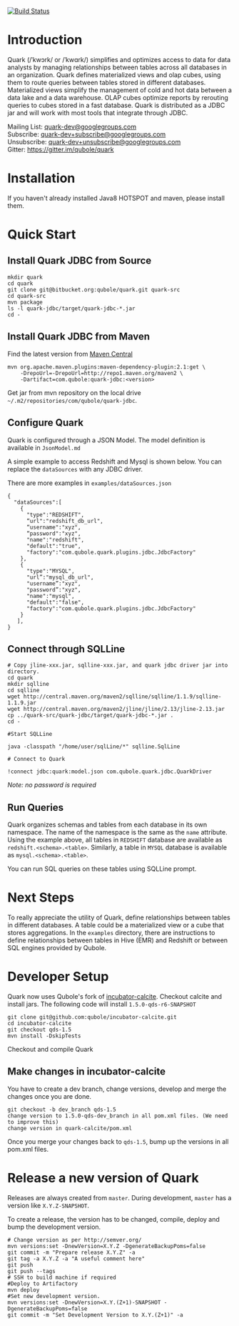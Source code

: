 <!--
{% comment %}
  Copyright (c) 2015. Qubole Inc
  Licensed under the Apache License, Version 2.0 (the "License");
  you may not use this file except in compliance with the License.
  You may obtain a copy of the License at

    http://www.apache.org/licenses/LICENSE-2.0

  Unless required by applicable law or agreed to in writing, software
  distributed under the License is distributed on an "AS IS" BASIS,
  WITHOUT WARRANTIES OR CONDITIONS OF ANY KIND, either express or implied.
  See the License for the specific language governing permissions and
  limitations under the License. See accompanying LICENSE file.
{% endcomment %}
-->

[![Build Status](https://travis-ci.org/qubole/quark.svg)](https://travis-ci.org/qubole/quark)

Introduction
============

Quark (/ˈkwɔrk/ or /ˈkwɑrk/) simplifies and optimizes access to data for data analysts by 
managing relationships between tables across all databases in an organization. Quark defines 
materialized views and olap cubes, using them to route queries between tables stored in different 
databases. Materialized views simplify the management of cold and hot data between a data lake 
and a data warehouse. OLAP cubes optimize reports by rerouting queries to cubes stored in a fast 
database. Quark is distributed as a JDBC jar and will work with most tools that integrate through
 JDBC. 

Mailing List: quark-dev@googlegroups.com  
Subscribe: quark-dev+subscribe@googlegroups.com  
Unsubscribe: quark-dev+unsubscribe@googlegroups.com  
Gitter: https://gitter.im/qubole/quark  

Installation
============
If you haven't already installed Java8 HOTSPOT and maven, please install them.

Quick Start
===========
Install Quark JDBC from Source
-------------------------
    mkdir quark
    cd quark
    git clone git@bitbucket.org:qubole/quark.git quark-src
    cd quark-src
    mvn package
    ls -l quark-jdbc/target/quark-jdbc-*.jar
    cd -
    
Install Quark JDBC from Maven
-----------------------------
Find the latest version from [Maven Central](https://search.maven.org/#search%7Cga%7C1%7Cquark-jdbc)

    mvn org.apache.maven.plugins:maven-dependency-plugin:2.1:get \
        -DrepoUrl=-DrepoUrl=http://repo1.maven.org/maven2 \
        -Dartifact=com.qubole:quark-jdbc:<version>

Get jar from mvn repository on the local drive `~/.m2/repositories/com/qubole/quark-jdbc`.
        
Configure Quark
---------------
Quark is configured through a JSON Model. The model definition is available in `JsonModel.md`

A simple example to access Redshift and Mysql is shown below. You can replace the `dataSources`
with any JDBC driver.

There are more examples in `examples/dataSources.json`

    {
      "dataSources":[
        {
          "type":"REDSHIFT",
          “url":"redshift_db_url",
          “username":"xyz",
          “password":"xyz",
          "name":"redshift",
          "default":"true",
          "factory":"com.qubole.quark.plugins.jdbc.JdbcFactory"
        },
        {
          "type":"MYSQL",
          "url”:"mysql_db_url",
          "username”:"xyz",
          "password”:"xyz",
          "name":"mysql",
          "default":"false",
          "factory":"com.qubole.quark.plugins.jdbc.JdbcFactory"
        }
       ],
    }

Connect through SQLLine
-----------------------

    # Copy jline-xxx.jar, sqlline-xxx.jar, and quark jdbc driver jar into directory.
    cd quark
    mkdir sqlline
    cd sqlline
    wget http://central.maven.org/maven2/sqlline/sqlline/1.1.9/sqlline-1.1.9.jar
    wget http://central.maven.org/maven2/jline/jline/2.13/jline-2.13.jar
    cp ../quark-src/quark-jdbc/target/quark-jdbc-*.jar .
    cd -
    
    #Start SQLLine

    java -classpath "/home/user/sqlLine/*" sqlline.SqlLine

    # Connect to Quark

    !connect jdbc:quark:model.json com.qubole.quark.jdbc.QuarkDriver

*Note: no password is required*

Run Queries
-----------
Quark organizes schemas and tables from each database in its own namespace. The name of the 
namespace is the same as the `name` attribute. Using the example 
above, all tables in `REDSHIFT` database are available as `redshift.<schema>.<table>`. Similarly,
 a table in `MYSQL` database is available as `mysql.<schema>.<table>`.

You can run SQL queries on these tables using SQLLine prompt.
 
Next Steps
==========
 
To really appreciate the utility of Quark, define relationships between tables in different 
databases. A table could be a materialized view or a cube that stores aggregations. In the 
`examples` directory, there are instructions to define relationships between tables in Hive (EMR) 
and Redshift or between SQL engines provided by Qubole. 


Developer Setup
===============
Quark now uses Qubole's fork of [incubator-calcite](https://github.com/qubole/incubator-calcite). 
Checkout calcite and install jars. The following code will install `1.5.0-qds-r6-SNAPSHOT`

    git clone git@github.com:qubole/incubator-calcite.git
    cd incubator-calcite
    git checkout qds-1.5
    mvn install -DskipTests
    
Checkout and compile Quark

Make changes in incubator-calcite
---------------------------------

You have to create a dev branch, change versions, develop and merge the changes once you are done.
 
    git checkout -b dev_branch qds-1.5
    change version to 1.5.0-qds-dev_branch in all pom.xml files. (We need to improve this)
    change version in quark-calcite/pom.xml
    
Once you merge your changes back to `qds-1.5`, bump up the versions in all pom.xml files.

Release a new version of Quark
==============================

Releases are always created from `master`. During development, `master` 
has a version like `X.Y.Z-SNAPSHOT`. 
 
To create a release, the version has to be changed, compile, deploy and 
bump the development version.
 
    # Change version as per http://semver.org/
    mvn versions:set -DnewVersion=X.Y.Z -DgenerateBackupPoms=false
    git commit -m "Prepare release X.Y.Z" -a
    git tag -a X.Y.Z -a "A useful comment here"
    git push
    git push --tags
    # SSH to build machine if required
    #Deploy to Artifactory
    mvn deploy
    #Set new development version.
    mvn versions:set -DnewVersion=X.Y.(Z+1)-SNAPSHOT -DgenerateBackupPoms=false
    git commit -m "Set Development Version to X.Y.(Z+1)" -a
 
